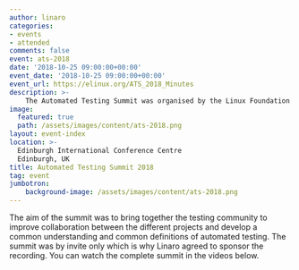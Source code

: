 ```yaml
---
author: linaro
categories:
- events
- attended
comments: false
event: ats-2018
date: '2018-10-25 09:00:00+00:00'
event_date: '2018-10-25 09:00:00+00:00'
event_url: https://elinux.org/ATS_2018_Minutes
description: >-
    The Automated Testing Summit was organised by the Linux Foundation and co-located with ELCE 2018
image:
  featured: true
  path: /assets/images/content/ats-2018.png
layout: event-index
location: >-
  Edinburgh International Conference Centre
  Edinburgh, UK
title: Automated Testing Summit 2018
tag: event
jumbotron:
    background-image: /assets/images/content/ats-2018.png
---
```

The aim of the summit was to bring together the testing community to improve collaboration between the different projects and develop a common understanding and common definitions of automated testing. The summit was by invite only which is why Linaro agreed to sponsor the recording. You can watch the complete summit in the videos below.
